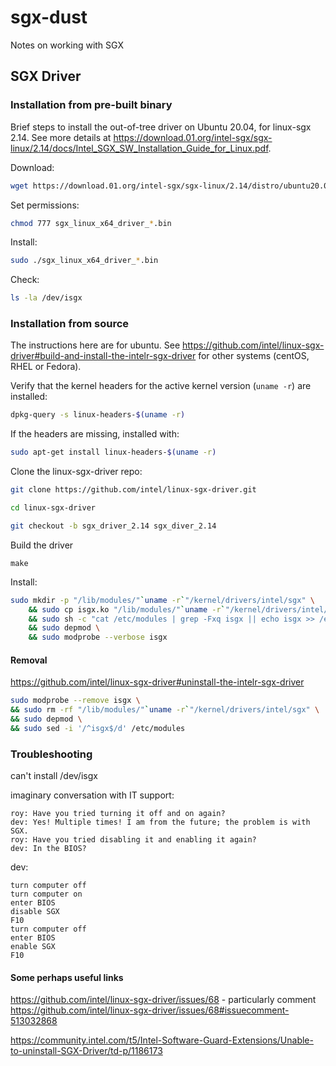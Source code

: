 # sgx-dust
Notes on working with SGX

## SGX Driver

### Installation from pre-built binary
Brief steps to install the out-of-tree driver on Ubuntu 20.04, for linux-sgx 2.14. See more details at https://download.01.org/intel-sgx/sgx-linux/2.14/docs/Intel_SGX_SW_Installation_Guide_for_Linux.pdf.

Download:

```bash
wget https://download.01.org/intel-sgx/sgx-linux/2.14/distro/ubuntu20.04-server/sgx_linux_x64_driver_2.11.0_2d2b795.bin
```

Set permissions:

```bash
chmod 777 sgx_linux_x64_driver_*.bin 
```

Install:

```bash
sudo ./sgx_linux_x64_driver_*.bin
```

Check:

``` bash
ls -la /dev/isgx
```

### Installation from source
The instructions here are for ubuntu. See https://github.com/intel/linux-sgx-driver#build-and-install-the-intelr-sgx-driver for other systems (centOS, RHEL or Fedora).

Verify that the kernel headers for the active kernel version (`uname -r`) are installed:

```bash
dpkg-query -s linux-headers-$(uname -r)
```
If the headers are missing, installed with:

```bash
sudo apt-get install linux-headers-$(uname -r)
```

Clone the linux-sgx-driver repo:

```bash
git clone https://github.com/intel/linux-sgx-driver.git
```
```bash
cd linux-sgx-driver
```
```bash
git checkout -b sgx_driver_2.14 sgx_diver_2.14
```

Build the driver

```
make
```

Install:

```bash
sudo mkdir -p "/lib/modules/"`uname -r`"/kernel/drivers/intel/sgx" \
    && sudo cp isgx.ko "/lib/modules/"`uname -r`"/kernel/drivers/intel/sgx" \
    && sudo sh -c "cat /etc/modules | grep -Fxq isgx || echo isgx >> /etc/modules" \    
    && sudo depmod \
    && sudo modprobe --verbose isgx
```


#### Removal
https://github.com/intel/linux-sgx-driver#uninstall-the-intelr-sgx-driver

```bash
sudo modprobe --remove isgx \
&& sudo rm -rf "/lib/modules/"`uname -r`"/kernel/drivers/intel/sgx" \
&& sudo depmod \
&& sudo sed -i '/^isgx$/d' /etc/modules
```

### Troubleshooting
can't install /dev/isgx 

imaginary conversation with IT support:

```text
roy: Have you tried turning it off and on again?
dev: Yes! Multiple times! I am from the future; the problem is with SGX.
roy: Have you tried disabling it and enabling it again?
dev: In the BIOS?
```

dev:

```text
turn computer off
turn computer on
enter BIOS
disable SGX
F10
turn computer off
enter BIOS
enable SGX
F10
```

#### Some perhaps useful links
https://github.com/intel/linux-sgx-driver/issues/68 - particularly comment https://github.com/intel/linux-sgx-driver/issues/68#issuecomment-513032868

https://community.intel.com/t5/Intel-Software-Guard-Extensions/Unable-to-uninstall-SGX-Driver/td-p/1186173
